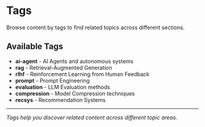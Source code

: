 # Tags

Browse content by tags to find related topics across different sections.

## Available Tags

- **ai-agent** - AI Agents and autonomous systems
- **rag** - Retrieval-Augmented Generation
- **rlhf** - Reinforcement Learning from Human Feedback
- **prompt** - Prompt Engineering
- **evaluation** - LLM Evaluation methods
- **compression** - Model Compression techniques
- **recsys** - Recommendation Systems

---

*Tags help you discover related content across different topic areas.*
